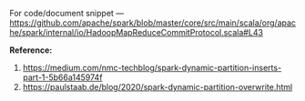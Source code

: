 
For code/document snippet —  
https://github.com/apache/spark/blob/master/core/src/main/scala/org/apache/spark/internal/io/HadoopMapReduceCommitProtocol.scala#L43

**Reference:**  
1. https://medium.com/nmc-techblog/spark-dynamic-partition-inserts-part-1-5b66a145974f
2. https://paulstaab.de/blog/2020/spark-dynamic-partition-overwrite.html

